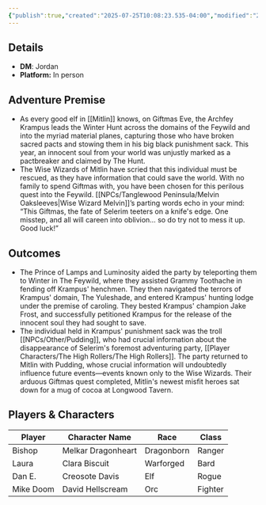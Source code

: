 ```yaml
---
{"publish":true,"created":"2025-07-25T10:08:23.535-04:00","modified":"2025-07-27T17:14:47.672-04:00","published":"2025-07-27T17:14:47.672-04:00","cssclasses":"","DM":"Jordan","Players":["Bishop","Laura","Dan E.","Mike Doom"],"Platform":"In person"}
---
```


## Details
- **DM**: Jordan
- **Platform:** In person

## Adventure Premise
- As every good elf in [[Mitlin]] knows, on Giftmas Eve, the Archfey Krampus leads the Winter Hunt across the domains of the Feywild and into the myriad material planes, capturing those who have broken sacred pacts and stowing them in his big black punishment sack. This year, an innocent soul from your world was unjustly marked as a pactbreaker and claimed by The Hunt.
- The Wise Wizards of Mitlin have scried that this individual must be rescued, as they have information that could save the world. With no family to spend Giftmas with, you have been chosen for this perilous quest into the Feywild. [[NPCs/Tanglewood Peninsula/Melvin Oaksleeves\|Wise Wizard Melvin]]’s parting words echo in your mind: “This Giftmas, the fate of Selerim teeters on a knife's edge. One misstep, and all will careen into oblivion… so do try not to mess it up. Good luck!”

## Outcomes
- The Prince of Lamps and Luminosity aided the party by teleporting them to Winter in The Feywild, where they assisted Grammy Toothache in fending off Krampus' henchmen. They then navigated the terrors of Krampus' domain, The Yuleshade, and entered Krampus' hunting lodge under the premise of caroling. They bested Krampus' champion Jake Frost, and successfully petitioned Krampus for the release of the innocent soul they had sought to save.
- The individual held in Krampus' punishment sack was the troll [[NPCs/Other/Pudding]], who had crucial information about the disappearance of Selerim's foremost adventuring party, [[Player Characters/The High Rollers/The High Rollers]]. The party returned to Mitlin with Pudding, whose crucial information will undoubtedly influence future events—events known only to the Wise Wizards. Their arduous Giftmas quest completed, Mitlin's newest misfit heroes sat down for a mug of cocoa at Longwood Tavern.

## Players & Characters
| Player              | Character Name     | Race       | Class   |
| ------------------- | ------------------ | ---------- | ------- |
| Bishop | Melkar Dragonheart | Dragonborn | Ranger  |
| Laura | Clara Biscuit      | Warforged  | Bard    |
| Dan E. | Creosote Davis     | Elf        | Rogue   |
| Mike Doom | David Hellscream   | Orc        | Fighter |
